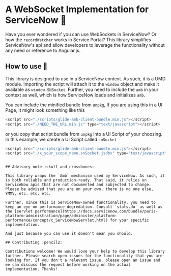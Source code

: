 # A WebSocket Implementation for ServiceNow :rocket:

Have you ever wondered if you can use WebSockets in ServiceNow? Or how the `recordWatcher` works in Service Portal? This library simplifies ServiceNow's api and allow developers to leverage the functionality without any need or reference to Angular.js.

## How to use :t-rex:

This library is designed to use in a ServiceNow context. As such, it is a UMD module. Importing the script will attach it to the `window` object and make it available as `window.SNSocket`. Further, you need to include the `amb` in your context as well, which is how ServiceNow loads and initializes `amb`.

You can include the minified bundle from `unpkg`, If you are using this in a UI Page, it might look something like this

```js
<script src="./scripts/glide-amb-client-bundle.min.js"></script>
<script src="./NEED_THE_URL.min.js" type="text/javascript"></script>
```

or you copy that script bundle from `unpkg` into a UI Script of your choosing. In this example, we create a UI Script called `snSocket`

```js
<script src="./scripts/glide-amb-client-bundle.min.js"></script>
<script src="./x_your_scope_name.snSocket.jsdbx" type="text/javascript"></script>
```

<script>
(async function(){
    function callback(payload){ console.log("Look Ma, a ServiceNow socket", payload) }
    const unsubscribe = await window.SNSocket.subscribe({table: 'incident', filter: 'state=2', callback: callback});
})();

</script>

```

## Advisory note :skull_and_crossbones:

This library wraps the `Amb` mechanism used by ServiceNow. As such, it is both reliable and production-ready. That said, it relies on ServiceNow apis that are not documented and subjected to change. Please be advised that you are on your own, there is no one else, YMMV, etc. etc. etc.

Further, since this is ServiceNow-owned functionality, you need to keep an eye on performance degredation. Consult `stats.do` as well as the [servlet performance](https://docs.servicenow.com/bundle/paris-platform-administration/page/administer/platform-performance/concept/c_ServiceNowServlet.html) for your specific implementation.

And just because you can use it doesn't mean you should.

## Contributing :pencil2:

Contributions welcome! We would love your help to develop this library further. Please search open issues for the functionality that you are looking for. If you don't a relevant issue, please open an issue and we can discuss the request before working on the actual implementation. Thanks!
```
